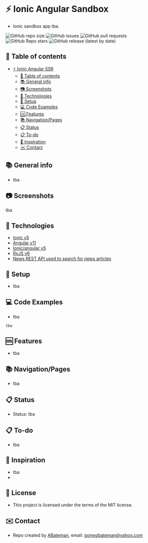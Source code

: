 # :zap: Ionic Angular Sandbox

* Ionic sandbox app tba.

![GitHub repo size](https://img.shields.io/github/repo-size/AndrewJBateman/ionic-angular-ssr?style=plastic)
![GitHub issues](https://img.shields.io/github/issues/AndrewJBateman/ionic-angular-ssr?style=plastic)
![GitHub pull requests](https://img.shields.io/github/issues-pr/AndrewJBateman/ionic-angular-ssr?style=plastic)
![GitHub Repo stars](https://img.shields.io/github/stars/AndrewJBateman/ionic-angular-ssr?style=for-the-badge)
![GitHub release (latest by date)](https://img.shields.io/github/v/release/AndrewJBateman/ionic-angular-ssr?style=plastic)

## :page_facing_up: Table of contents

* [:zap: Ionic Angular SSR](#zap-ionic-angular-ssr)
  * [:page_facing_up: Table of contents](#page_facing_up-table-of-contents)
  * [:books: General info](#books-general-info)
  * [:camera: Screenshots](#camera-screenshots)
  * [:signal_strength: Technologies](#signal_strength-technologies)
  * [:floppy_disk: Setup](#floppy_disk-setup)
  * [:computer: Code Examples](#computer-code-examples)
  * [:cool: Features](#cool-features)
  * [:books: Navigation/Pages](#books-navigationpages)
  * [:clipboard: Status](#clipboard-status)
  * [:clipboard: To-do](#clipboard-to-do)
  * [:clap: Inspiration](#clap-inspiration)
  * [:envelope: Contact](#envelope-contact)

## :books: General info

* tba

## :camera: Screenshots

tba

## :signal_strength: Technologies

* [Ionic v5](https://ionicframework.com/)
* [Angular v11](https://angular.io/)
* [Ionic/angular v5](https://www.npmjs.com/package/@ionic/angular)
* [RxJS v6](https://reactivex.io/)
* [News REST API used to search for news articles](https://newsapi.org/)

## :floppy_disk: Setup

* tba

## :computer: Code Examples

* tba

```typescript
tba
```

## :cool: Features

* tba

## :books: Navigation/Pages

* tba

## :clipboard: Status

* Status: tba

## :clipboard: To-do

* tba

## :clap: Inspiration

* tba
* 
## :file_folder: License

* This project is licensed under the terms of the MIT license.

## :envelope: Contact

* Repo created by [ABateman](https://github.com/AndrewJBateman), email: gomezbateman@yahoo.com
